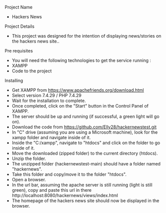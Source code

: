 Project Name
* Hackers News

Project Details
* This project was designed for the intention of displaying news/stories on the hackers news site..

Pre requisites
- You will need the following technologies to get the service running :
- XAMPP
- Code to the project

Installing
- Get XAMPP from https://www.apachefriends.org/download.html
- Select version 7.4.29 / PHP 7.4.29
- Wait for the installation to complete.
- Once completed, click on the "Start" button in the Control Panel of XAMPP.
- The server should be up and running (if successful, a green light will go on).
- Download the code from https://github.com/Elly28/hackernewstest.git
- In "C" drive (assuming you are using a Microsoft machine), look for the xampp folder and navigate inside of it.
- Inside the "C:/xampp", navigate to "htdocs" and click on the folder to go inside of it.
- Move the downloaded (zipped folder) to the current directory (htdocs).
- Unzip the folder.
- The unzipped folder (hackernewstest-main) should have a folder named "hackernews".
- Take this folder and copy/move it to the folder "htdocs".
- Open a browser.
- In the url bar, assuming the apache server is still running (light is still green), copy and paste this url in there http://localhost:8080/hackernews/views/index.html
- The homepage of the hackers news site should now be displayed in the browser.
